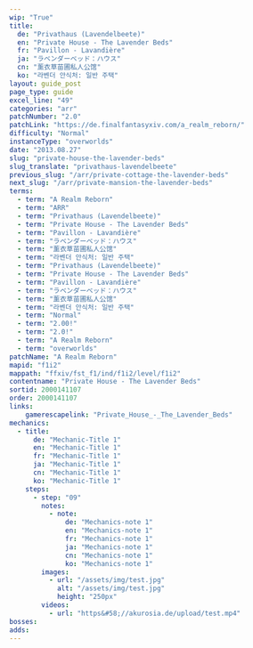 ```yaml
---
wip: "True"
title:
  de: "Privathaus (Lavendelbeete)"
  en: "Private House - The Lavender Beds"
  fr: "Pavillon - Lavandière"
  ja: "ラベンダーベッド：ハウス"
  cn: "薰衣草苗圃私人公馆"
  ko: "라벤더 안식처: 일반 주택"
layout: guide_post
page_type: guide
excel_line: "49"
categories: "arr"
patchNumber: "2.0"
patchLink: "https://de.finalfantasyxiv.com/a_realm_reborn/"
difficulty: "Normal"
instanceType: "overworlds"
date: "2013.08.27"
slug: "private-house-the-lavender-beds"
slug_translate: "privathaus-lavendelbeete"
previous_slug: "/arr/private-cottage-the-lavender-beds"
next_slug: "/arr/private-mansion-the-lavender-beds"
terms:
  - term: "A Realm Reborn"
  - term: "ARR"
  - term: "Privathaus (Lavendelbeete)"
  - term: "Private House - The Lavender Beds"
  - term: "Pavillon - Lavandière"
  - term: "ラベンダーベッド：ハウス"
  - term: "薰衣草苗圃私人公馆"
  - term: "라벤더 안식처: 일반 주택"
  - term: "Privathaus (Lavendelbeete)"
  - term: "Private House - The Lavender Beds"
  - term: "Pavillon - Lavandière"
  - term: "ラベンダーベッド：ハウス"
  - term: "薰衣草苗圃私人公馆"
  - term: "라벤더 안식처: 일반 주택"
  - term: "Normal"
  - term: "2.00!"
  - term: "2.0!"
  - term: "A Realm Reborn"
  - term: "overworlds"
patchName: "A Realm Reborn"
mapid: "f1i2"
mappath: "ffxiv/fst_f1/ind/f1i2/level/f1i2"
contentname: "Private House - The Lavender Beds"
sortid: 2000141107
order: 2000141107
links:
    gamerescapelink: "Private_House_-_The_Lavender_Beds"
mechanics:
  - title:
      de: "Mechanic-Title 1"
      en: "Mechanic-Title 1"
      fr: "Mechanic-Title 1"
      ja: "Mechanic-Title 1"
      cn: "Mechanic-Title 1"
      ko: "Mechanic-Title 1"
    steps:
      - step: "09"
        notes:
          - note:
              de: "Mechanics-note 1"
              en: "Mechanics-note 1"
              fr: "Mechanics-note 1"
              ja: "Mechanics-note 1"
              cn: "Mechanics-note 1"
              ko: "Mechanics-note 1"
        images:
          - url: "/assets/img/test.jpg"
            alt: "/assets/img/test.jpg"
            height: "250px"
        videos:
          - url: "https&#58;//akurosia.de/upload/test.mp4"
bosses:
adds:
---
```

